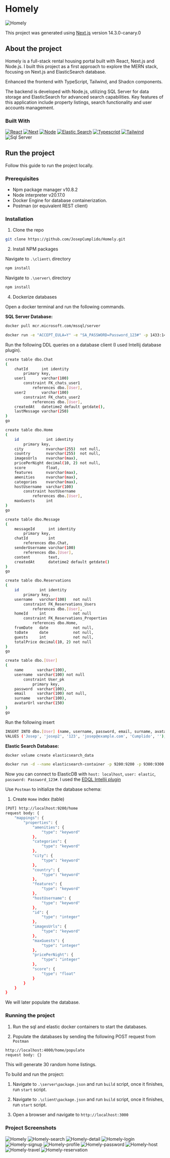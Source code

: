 # Homely

![Homely](https://github.com/user-attachments/assets/87960b70-85db-4422-bee1-21bb359a666b)


This project was generated using [Next.js](Next-url) version 14.3.0-canary.0

## About the project

Homely is a full-stack rental housing portal built with React, Next.js and Node.js. 
I built this project as a first approach to explore the MERN stack, focusing on Next.js and ElasticSearch database. 

Enhanced the frontend with TypeScript, Tailwind, and Shadcn components. 

The backend is developed with Node.js, utilizing SQL Server for data storage and ElasticSearch for advanced search capabilities.
Key features of this application include property listings, search functionality and user accounts management.

### Built With

[![React][React.js]][React-url] [![Next][Next.js]][Next-url] [![Node][Node.js]][Node-url] [![Elastic Search][ElasticSearch]][Elastic-url] [![Typescript][Typescript]][Typescript-url] [![Tailwind][Tailwind]][Tailwind-url] ![Sql Server][SqlServer]

## Run the project

Follow this guide to run the project locally.


### Prerequisites 
* Npm package manager v10.8.2
* Node interpreter v20.17.0
* Docker Engine for database containerization.
* Postman (or equivalent REST client)

### Installation

1. Clone the repo

```sh
git clone https://github.com/JosepCumplido/Homely.git
```

2. Install NPM packages

Navigate to `.\client\` directory

```sh
npm install
```

Navigate to `.\server\` directory

```sh
npm install
```

4. Dockerize databases

Open a docker terminal and run the following commands.

**SQL Server Database:**

```sh
docker pull mcr.microsoft.com/mssql/server
```

```sh
docker run -e "ACCEPT_EULA=Y" -e "SA_PASSWORD=Password_123#" -p 1433:1433 --name sql_server_container -d mcr.microsoft.com/mssql/server
```

Run the following DDL queries on a database client (I used Intellij database plugin).

```sh
create table dbo.Chat
(
    chatId      int identity
        primary key,
    user1       varchar(100)
        constraint FK_chats_user1
            references dbo.[User],
    user2       varchar(100)
        constraint FK_chats_user2
            references dbo.[User],
    createdAt   datetime2 default getdate(),
    lastMessage varchar(250)
)
go
```

```sh
create table dbo.Home
(
    id            int identity
        primary key,
    city          nvarchar(255)  not null,
    country       nvarchar(255)  not null,
    imagesUrls    nvarchar(max),
    pricePerNight decimal(10, 2) not null,
    score         float,
    features      nvarchar(max),
    amenities     nvarchar(max),
    categories    nvarchar(max),
    hostUsername  varchar(100)
        constraint hostUsername
            references dbo.[User],
    maxGuests     int
)
go
```

```sh
create table dbo.Message
(
    messageId      int identity
        primary key,
    chatId         int
        references dbo.Chat,
    senderUsername varchar(100)
        references dbo.[User],
    content        text,
    createdAt      datetime2 default getdate()
)
go
```

```sh
create table dbo.Reservations
(
    id         int identity
        primary key,
    username   varchar(100)   not null
        constraint FK_Reservations_Users
            references dbo.[User],
    homeId     int            not null
        constraint FK_Reservations_Properties
            references dbo.Home,
    fromDate   date           not null,
    toDate     date           not null,
    guests     int            not null,
    totalPrice decimal(10, 2) not null
)
go
```

```sh
create table dbo.[User]
(
    name      varchar(100),
    username  varchar(100) not null
        constraint User_pk
            primary key,
    password  varchar(100),
    email     varchar(100) not null,
    surname   varchar(100),
    avatarUrl varchar(150)
)
go
```

Run the following insert
```sh
INSERT INTO dbo.[User] (name, username, password, email, surname, avatarUrl)
VALUES ('Josep', 'josep2', '123', 'josep@example.com', 'Cumplido', '');
```

**Elastic Search Database:**

```sh
docker volume create elasticsearch_data
```

```sh
docker run -d --name elasticsearch-container -p 9200:9200 -p 9300:9300 -e "discovery.type=single-node" -e "ES_JAVA_OPTS=-Xms1g -Xmx1g" -e "xpack.security.enabled=false" -e "ELASTIC_PASSWORD=Password_123#" -v elasticsearch_data:/usr/share/elasticsearch/data docker.elastic.co/elasticsearch/elasticsearch:8.10.2
```

Now you can connect to ElasticDB with `host: localhost`, `user: elastic`, `password: Password_123#`. I used the [EDQL Intellij plugin](https://plugins.jetbrains.com/plugin/16364-elasticsearch-query--edql)

Use `Postman` to initialize the database schema:

1. Create `Home` index (table)

```sh
[PUT] http://localhost:9200/home
request body: {
    "mappings": {
        "properties": {
            "amenities": {
                "type": "keyword"
            },
            "categories": {
                "type": "keyword"
            },
            "city": {
                "type": "keyword"
            },
            "country": {
                "type": "keyword"
            },
            "features": {
                "type": "keyword"
            },
            "hostUsername": {
                "type": "keyword"
            },
            "id": {
                "type": "integer"
            },
            "imagesUrls": {
                "type": "keyword"
            },
            "maxGuests": {
                "type": "integer"
            },
            "pricePerNight": {
                "type": "integer"
            },
            "score": {
                "type": "float"
            }
        }
    }
}
```

We will later populate the database.


### Running the project

1. Run the sql and elastic docker containers to start the databases.

2. Populate the databases by sending the following POST request from `Postman`

```sh
http://localhost:4000/home/populate
request body: {}
```

This will generate 30 random home listings.

To build and run the project:

1. Navigate to `.\server\package.json` and run `build` script, once it finishes, run `start` script.

2. Navigate to `.\client\package.json` and run `build` script, once it finishes, run `start` script.

3. Open a browser and navigate to `http://localhost:3000`


### Project Screenshots

![Homely](https://github.com/user-attachments/assets/acd9008b-63cc-4f76-82d7-41118b4f7434)
![Homely-search](https://github.com/user-attachments/assets/89149610-7d66-4c78-a7f7-45b6fbe85f19)
![Homely-detail](https://github.com/user-attachments/assets/750dd277-7c18-4c57-9e49-3d5c3b27fbfa)
![Homely-login](https://github.com/user-attachments/assets/bbbdbf37-adfa-4e79-89d2-e11407a65d0a)
![Homely-signup](https://github.com/user-attachments/assets/be5e26ed-4eda-484c-a22e-24a443d33b45)
![Homely-profile](https://github.com/user-attachments/assets/abcfe4ea-1c2e-473e-879b-ccc7747b92c4)
![Homely-password](https://github.com/user-attachments/assets/b78ba181-f6ce-4ce7-bc17-22bcf6043ce8)
![Homely-host](https://github.com/user-attachments/assets/bf74ee85-03c8-4242-a1cb-40ed666442bd)
![Homely-travel](https://github.com/user-attachments/assets/733c5714-dbb4-428b-bcc8-99d47c5d0cb2)
![Homely-reservation](https://github.com/user-attachments/assets/c19d93a2-9c53-4546-99a6-f7b475df077d)



<!-- MARKDOWN LINKS & IMAGES -->
<!-- https://www.markdownguide.org/basic-syntax/#reference-style-links -->
[product-screenshot]: images/screenshot.png
[Next.js]: https://img.shields.io/badge/next.js-000000?style=for-the-badge&logo=nextdotjs&logoColor=white
[Next-url]: https://nextjs.org/
[React.js]: https://img.shields.io/badge/React-20232A?style=for-the-badge&logo=react&logoColor=61DAFB
[React-url]: https://reactjs.org/
[Typescript]: https://img.shields.io/badge/TypeScript-007ACC?style=for-the-badge&logo=typescript&logoColor=white
[Typescript-url]: https://www.typescriptlang.org/
[Tailwind]:	https://img.shields.io/badge/Tailwind_CSS-38B2AC?style=for-the-badge&logo=tailwind-css&logoColor=white
[Tailwind-url]: https://tailwindcss.com/
[Node.js]: https://img.shields.io/badge/Node.js-43853D?style=for-the-badge&logo=node.js&logoColor=white
[Node-url]: https://nodejs.org/en
[ElasticSearch]: https://img.shields.io/badge/Elastic_Search-005571?style=for-the-badge&logo=elasticsearch&logoColor=white
[Elastic-url]: https://www.elastic.co/
[SqlServer]: https://img.shields.io/badge/Microsoft_SQL_Server-CC2927?style=for-the-badge&logo=microsoft-sql-server&logoColor=white
